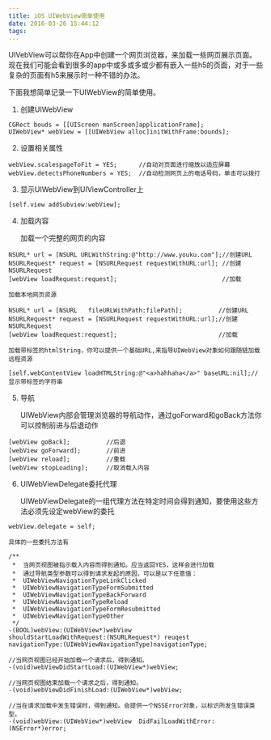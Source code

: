 ```yaml
---
title: iOS UIWebView简单使用
date: 2016-03-26 15:44:12
tags:
---
```


UIVebView可以帮你在App中创建一个网页浏览器，来加载一些网页展示页面。现在我们可能会看到很多的app中或多或多或少都有嵌入一些h5的页面，对于一些复杂的页面有h5来展示时一种不错的办法。

下面我想简单记录一下UIWebView的简单使用。

1. 创建UIWebView
``` objc
CGRect bouds = [[UIScreen manScreen]applicationFrame];  
UIWebView* webView = [[UIWebView alloc]initWithFrame:bounds]; 
```
2. 设置相关属性
``` objc
webView.scalespageToFit = YES;	    //自动对页面进行缩放以适应屏幕  
webView.detectsPhoneNumbers = YES;  //自动检测网页上的电话号码，单击可以拨打 
```

<!-- more -->

3. 显示UIWebView到UIViewController上
``` objc
[self.view addSubview:webView];
```
4. 加载内容

    加载一个完整的网页的内容
``` objc
NSURL* url = [NSURL URLWithString:@"http://www.youku.com"];//创建URL  
NSURLRequest* request = [NSURLRequest requestWithURL:url]; //创建NSURLRequest  
[webView loadRequest:request];                             //加载  
```
    加载本地网页资源
``` objc
NSURL* url = [NSURL   fileURLWithPath:filePath];          //创建URL  
NSURLRequest* request = [NSURLRequest requestWithURL:url];//创建NSURLRequest  
[webView loadRequest:request];                            //加载  
```
    加载带标签的htmlString，你可以提供一个基础URL,来指导UIWebView对象如何跟随链加载远程资源
``` objc
[self.webContentView loadHTMLString:@"<a>hahhaha</a>" baseURL:nil];//显示带标签的字符串
```
5. 导航

    UIWebView内部会管理浏览器的导航动作，通过goForward和goBack方法你可以控制前进与后退动作
``` objc
[webView goBack];          //后退
[webView goForward];       //前进
[webView reload];          //重载  
[webView stopLoading];     //取消载入内容
```
6. UIWebViewDelegate委托代理

    UIWebViewDelegate的一组代理方法在特定时间会得到通知，要使用这些方法必须先设定webView的委托
``` objc
webView.delegate = self;
```
    具体的一些委托方法有
``` objc
/**
 *  当网页视图被指示载入内容而得到通知。应当返回YES，这样会进行加载
 *  通过导航类型参数可以得到请求发起的原因，可以是以下任意值：
 *  UIWebViewNavigationTypeLinkClicked
 *  UIWebViewNavigationTypeFormSubmitted
 *  UIWebViewNavigationTypeBackForward
 *  UIWebViewNavigationTypeReload
 *  UIWebViewNavigationTypeFormResubmitted
 *  UIWebViewNavigationTypeOther
 */
-(BOOL)webView:(UIWebView*)webView 
shouldStartLoadWithRequest:(NSURLRequest*) reuqest 
navigationType:(UIWebViewNavigationType)navigationType;  

//当网页视图已经开始加载一个请求后，得到通知。
-(void)webViewDidStartLoad:(UIWebView*)webView;

//当网页视图结束加载一个请求之后，得到通知。 
-(void)webViewDidFinishLoad:(UIWebView*)webView;

//当在请求加载中发生错误时，得到通知。会提供一个NSSError对象，以标识所发生错误类型。
-(void)webView:(UIWebView*)webView  DidFailLoadWithError:(NSError*)error;  

```